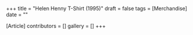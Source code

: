 +++
title = "Helen Henny T-Shirt (1995)"
draft = false
tags = [Merchandise]
date = ""

[Article]
contributors = []
gallery = []
+++